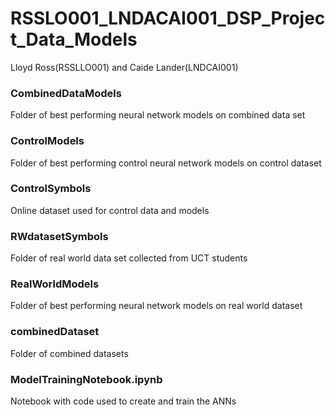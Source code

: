 # RSSLO001_LNDACAI001_DSP_Project_Data_Models
Lloyd Ross(RSSLLO001) and Caide Lander(LNDCAI001)

### CombinedDataModels

Folder of best performing neural network models on combined data set

### ControlModels

Folder of best performing control neural network models on control dataset

### ControlSymbols

Online dataset used for control data and models

### RWdatasetSymbols

Folder of real world data set collected from UCT students

### RealWorldModels

Folder of best performing neural network models on real world dataset

### combinedDataset

Folder of combined datasets

### ModelTrainingNotebook.ipynb

Notebook with code used to create and train the ANNs

